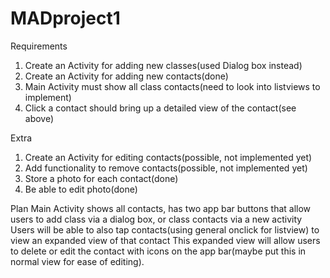 # MADproject1
Requirements
1. Create an Activity for adding new classes(used Dialog box instead)
2. Create an Activity for adding new contacts(done)
3. Main Activity must show all class contacts(need to look into listviews to implement)
4. Click a contact should bring up a detailed view of the contact(see above)

Extra
1. Create an Activity for editing contacts(possible, not implemented yet)
2. Add functionality to remove contacts(possible, not implemented yet)
3. Store a photo for each contact(done)
4. Be able to edit photo(done)

Plan
Main Activity shows all contacts, has two app bar buttons that allow users to add class via a dialog box, or class contacts via a new activity
Users will be able to also tap contacts(using general onclick for listview) to view an expanded view of that contact
This expanded view will allow users to delete or edit the contact with icons on the app bar(maybe put this in normal view for ease of editing).

